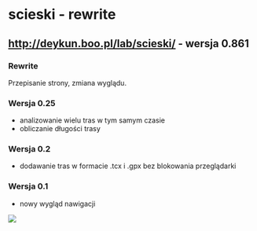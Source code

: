 # scieski - rewrite
## http://deykun.boo.pl/lab/scieski/ - wersja 0.861

### Rewrite
Przepisanie strony, zmiana wyglądu.

### Wersja 0.25
- analizowanie wielu tras w tym samym czasie
- obliczanie długości trasy

### Wersja 0.2
- dodawanie tras w formacie .tcx i .gpx bez blokowania przeglądarki

### Wersja 0.1
- nowy wygląd nawigacji

![](http://deykun.boo.pl/lab/ilustracje/scieski/rewrite/0.1/rewrite.gif)
